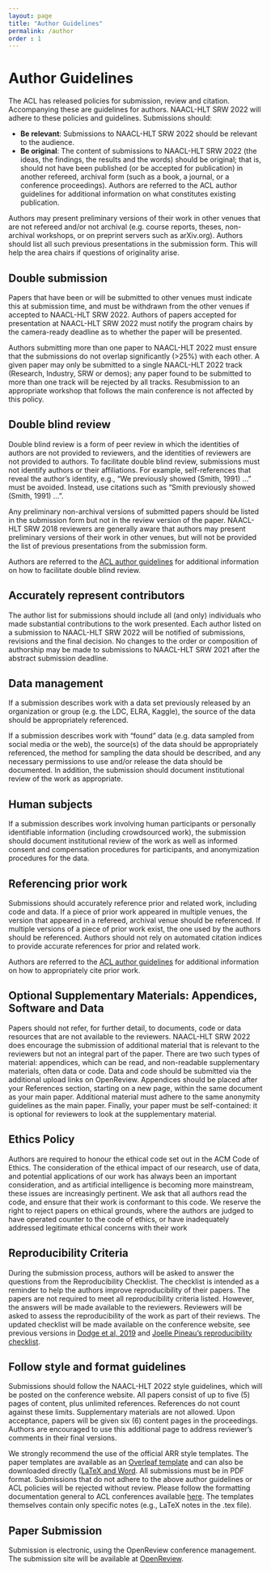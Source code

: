 ```yaml
---
layout: page
title: "Author Guidelines"
permalink: /author
order : 1
---
```




# Author Guidelines
The ACL has released policies for submission, review and citation. Accompanying these are guidelines for authors. NAACL-HLT SRW 2022 will adhere to these policies and guidelines. Submissions should:

- __Be relevant__: Submissions to NAACL-HLT SRW 2022 should be relevant to the audience.
- __Be original__: The content of submissions to NAACL-HLT SRW 2022 (the ideas, the findings, the results and the words) should be original; that is, should not have been published (or be accepted for publication) in another refereed, archival form (such as a book, a journal, or a conference proceedings). Authors are referred to the ACL author guidelines for additional information on what constitutes existing publication.

Authors may present preliminary versions of their work in other venues that are not refereed and/or not archival (e.g. course reports, theses, non-archival workshops, or on preprint servers such as arXiv.org). Authors should list all such previous presentations in the submission form. This will help the area chairs if questions of originality arise.

## Double submission

Papers that have been or will be submitted to other venues must indicate this at submission time, and must be withdrawn from the other venues if accepted to NAACL-HLT SRW 2022. Authors of papers accepted for presentation at NAACL-HLT SRW 2022 must notify the program chairs by the camera-ready deadline as to whether the paper will be presented.

Authors submitting more than one paper to NAACL-HLT 2022 must ensure that the submissions do not overlap significantly (>25%) with each other. A given paper may only be submitted to a single NAACL-HLT 2022 track (Research, Industry, SRW or demos); any paper found to be submitted to more than one track will be rejected by all tracks. Resubmission to an appropriate workshop that follows the main conference is not affected by this policy.

## Double blind review

Double blind review is a form of peer review in which the identities of authors are not provided to reviewers, and the identities of reviewers are not provided to authors. To facilitate double blind review, submissions must not identify authors or their affiliations. For example, self-references that reveal the author’s identity, e.g., “We previously showed (Smith, 1991) …” must be avoided. Instead, use citations such as “Smith previously showed (Smith, 1991) …”.

Any preliminary non-archival versions of submitted papers should be listed in the submission form but not in the review version of the paper. NAACL-HLT SRW 2018 reviewers are generally aware that authors may present preliminary versions of their work in other venues, but will not be provided the list of previous presentations from the submission form.

Authors are referred to the [ACL author guidelines](https://www.aclweb.org/adminwiki/index.php?title=ACL_Author_Guidelines) for additional information on how to facilitate double blind review.

## Accurately represent contributors

The author list for submissions should include all (and only) individuals who made substantial contributions to the work presented. Each author listed on a submission to NAACL-HLT SRW 2022 will be notified of submissions, revisions and the final decision. No changes to the order or composition of authorship may be made to submissions to NAACL-HLT SRW 2021 after the abstract submission deadline.

## Data management

If a submission describes work with a data set previously released by an organization or group (e.g. the LDC, ELRA, Kaggle), the source of the data should be appropriately referenced.

If a submission describes work with “found” data (e.g. data sampled from social media or the web), the source(s) of the data should be appropriately referenced, the method for sampling the data should be described, and any necessary permissions to use and/or release the data should be documented. In addition, the submission should document institutional review of the work as appropriate.

## Human subjects

If a submission describes work involving human participants or personally identifiable information (including crowdsourced work), the submission should document institutional review of the work as well as informed consent and compensation procedures for participants, and anonymization procedures for the data.

## Referencing prior work

Submissions should accurately reference prior and related work, including code and data. If a piece of prior work appeared in multiple venues, the version that appeared in a refereed, archival venue should be referenced. If multiple versions of a piece of prior work exist, the one used by the authors should be referenced. Authors should not rely on automated citation indices to provide accurate references for prior and related work.

Authors are referred to the [ACL author guidelines](https://www.aclweb.org/adminwiki/index.php?title=ACL_Author_Guidelines)  for additional information on how to appropriately cite prior work.

## Optional Supplementary Materials: Appendices, Software and Data

Papers should not refer, for further detail, to documents, code or data resources that are not available to the reviewers. NAACL-HLT SRW 2022 does encourage the submission of additional material that is relevant to the reviewers but not an integral part of the paper. There are two such types of material: appendices, which can be read, and non-readable supplementary materials, often data or code. Data and code should be submitted via the additional upload links on OpenReview. Appendices should be placed after your References section, starting on a new page, within the same document as your main paper. Additional material must adhere to the same anonymity guidelines as the main paper. Finally, your paper must be self-contained: it is optional for reviewers to look at the supplementary material.

## Ethics Policy

Authors are required to honour the ethical code set out in the ACM Code of Ethics. The consideration of the ethical impact of our research, use of data, and potential applications of our work has always been an important consideration, and as artificial intelligence is becoming more mainstream, these issues are increasingly pertinent. We ask that all authors read the code, and ensure that their work is conformant to this code. We reserve the right to reject papers on ethical grounds, where the authors are judged to have operated counter to the code of ethics, or have inadequately addressed legitimate ethical concerns with their work

## Reproducibility Criteria

During the submission process, authors will be asked to answer the questions from the Reproducibility Checklist. The checklist is intended as a reminder to help the authors improve reproducibility of their papers. The papers are not required to meet all reproducibility criteria listed. However, the answers will be made available to the reviewers. Reviewers will be asked to assess the reproducibility of the work as part of their reviews. The updated checklist will be made available on the conference website, see previous versions in [Dodge et al, 2019](https://arxiv.org/pdf/1909.03004.pdf) and [Joelle Pineau’s reproducibility checklist](https://www.cs.mcgill.ca/~jpineau/ReproducibilityChecklist.pdf).


## Follow style and format guidelines

Submissions should follow the NAACL-HLT 2022 style guidelines, which will be posted on the conference website. All papers consist of up to five (5) pages of content, plus unlimited references. References do not count against these limits. Supplementary materials are not allowed. Upon acceptance, papers will be given six (6) content pages in the proceedings. Authors are encouraged to use this additional page to address reviewer’s comments in their final versions.  

We strongly recommend the use of the official ARR style templates. The paper templates are available as an [Overleaf template](https://www.overleaf.com/read/crtcwgxzjskr) and can also be downloaded directly ([LaTeX and Word](https://github.com/acl-org/ACLPUB/tree/master/templates). All submissions must be in PDF format. Submissions that do not adhere to the above author guidelines or ACL policies will be rejected without review. Please follow the formatting documentation general to ACL conferences available [here](https://acl-org.github.io/ACLPUB/formatting.html). The templates themselves contain only specific notes (e.g., LaTeX notes in the .tex file).

## Paper Submission

Submission is electronic, using the OpenReview conference management. The submission site will be available at [OpenReview](https://openreview.net/forum?id=fbzNB3S6ob).

